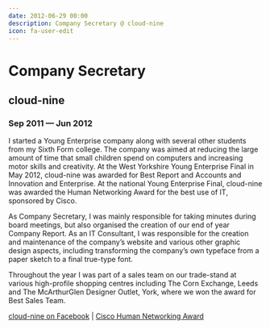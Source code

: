 ```yaml
---
date: 2012-06-29 00:00
description: Company Secretary @ cloud-nine
icon: fa-user-edit
---
```

# Company Secretary
## cloud-nine
### Sep 2011 — Jun 2012

I started a Young Enterprise company along with several other students from my Sixth Form college. The company was aimed at reducing the large amount of time that small children spend on computers and increasing motor skills and creativity. At the West Yorkshire Young Enterprise Final in May 2012, cloud-nine was awarded for Best Report and Accounts and Innovation and Enterprise. At the national Young Enterprise Final, cloud-nine was awarded the Human Networking Award for the best use of IT, sponsored by Cisco. 

As Company Secretary, I was mainly responsible for taking minutes during board meetings, but also organised the creation of our end of year Company Report. As an IT Consultant, I was responsible for the creation and maintenance of the company’s website and various other graphic design aspects, including transforming the company’s own typeface from a paper sketch to a final true-type font. 

Throughout the year I was part of a sales team on our trade-stand at various high-profile shopping centres including The Corn Exchange, Leeds and The McArthurGlen Designer Outlet, York, where we won the award for Best Sales Team. 

[cloud-nine on Facebook](https://www.facebook.com/cloud.nine.ye) | [Cisco Human Networking Award](https://twitter.com/youngenterprise/status/219902130146906112)
